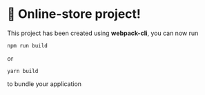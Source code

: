 # 🚀 Online-store project!

This project has been created using **webpack-cli**, you can now run

```
npm run build
```

or

```
yarn build
```

to bundle your application
